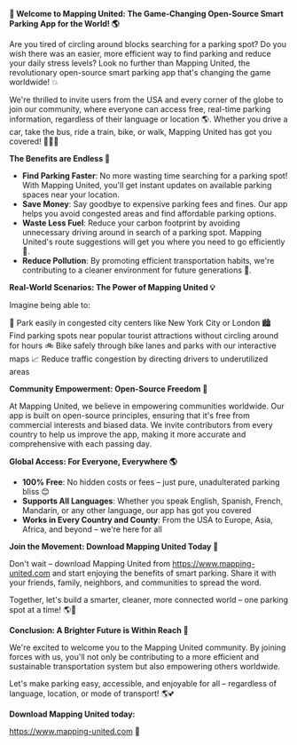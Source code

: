 **🚀 Welcome to Mapping United: The Game-Changing Open-Source Smart Parking App for the World! 🌎**

Are you tired of circling around blocks searching for a parking spot? Do you wish there was an easier, more efficient way to find parking and reduce your daily stress levels? Look no further than Mapping United, the revolutionary open-source smart parking app that's changing the game worldwide! 💥

We're thrilled to invite users from the USA and every corner of the globe to join our community, where everyone can access free, real-time parking information, regardless of their language or location 🌎. Whether you drive a car, take the bus, ride a train, bike, or walk, Mapping United has got you covered! 🚴‍♂️🚌

**The Benefits are Endless 💸**

* **Find Parking Faster**: No more wasting time searching for a parking spot! With Mapping United, you'll get instant updates on available parking spaces near your location.
* **Save Money**: Say goodbye to expensive parking fees and fines. Our app helps you avoid congested areas and find affordable parking options.
* **Waste Less Fuel**: Reduce your carbon footprint by avoiding unnecessary driving around in search of a parking spot. Mapping United's route suggestions will get you where you need to go efficiently 🚗.
* **Reduce Pollution**: By promoting efficient transportation habits, we're contributing to a cleaner environment for future generations 💚.

**Real-World Scenarios: The Power of Mapping United 💡**

Imagine being able to:

🌆 Park easily in congested city centers like New York City or London
🏙️ Find parking spots near popular tourist attractions without circling around for hours
🚲 Bike safely through bike lanes and parks with our interactive maps
📈 Reduce traffic congestion by directing drivers to underutilized areas

**Community Empowerment: Open-Source Freedom 🌟**

At Mapping United, we believe in empowering communities worldwide. Our app is built on open-source principles, ensuring that it's free from commercial interests and biased data. We invite contributors from every country to help us improve the app, making it more accurate and comprehensive with each passing day.

**Global Access: For Everyone, Everywhere 🌎**

* **100% Free**: No hidden costs or fees – just pure, unadulterated parking bliss 😊
* **Supports All Languages**: Whether you speak English, Spanish, French, Mandarin, or any other language, our app has got you covered
* **Works in Every Country and County**: From the USA to Europe, Asia, Africa, and beyond – we're here for all

**Join the Movement: Download Mapping United Today 📲**

Don't wait – download Mapping United from https://www.mapping-united.com and start enjoying the benefits of smart parking. Share it with your friends, family, neighbors, and communities to spread the word.

Together, let's build a smarter, cleaner, more connected world – one parking spot at a time! 🌎💚

**Conclusion: A Brighter Future is Within Reach 🌟**

We're excited to welcome you to the Mapping United community. By joining forces with us, you'll not only be contributing to a more efficient and sustainable transportation system but also empowering others worldwide.

Let's make parking easy, accessible, and enjoyable for all – regardless of language, location, or mode of transport! 🌎💕

**Download Mapping United today:**

https://www.mapping-united.com 📲